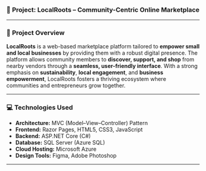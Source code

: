 ### 📌 **Project: LocalRoots – Community-Centric Online Marketplace**

---

### 📝 **Project Overview**

**LocalRoots** is a web-based marketplace platform tailored to **empower small and local businesses** by providing them with a robust digital presence. The platform allows community members to **discover, support, and shop** from nearby vendors through a **seamless, user-friendly interface**. With a strong emphasis on **sustainability**, **local engagement**, and **business empowerment**, LocalRoots fosters a thriving ecosystem where communities and entrepreneurs grow together.

---

### 💻 **Technologies Used**

* **Architecture:** MVC (Model–View–Controller) Pattern
* **Frontend:** Razor Pages, HTML5, CSS3, JavaScript
* **Backend:** ASP.NET Core (C#)
* **Database:** SQL Server (Azure SQL)
* **Cloud Hosting:** Microsoft Azure
* **Design Tools:** Figma, Adobe Photoshop

---
